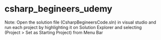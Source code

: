 # csharp_begineers_udemy

Note: Open the solution file (CsharpBegineersCode.sln) in visual studio and run each project by highlighting it on Solution Explorer and selecting (Project > Set as Starting Project) from Menu Bar
